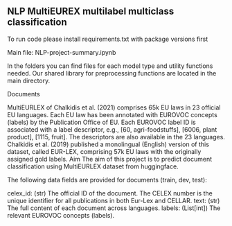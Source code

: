 ## NLP MultiEUREX multilabel multiclass classification

To run code please install requirements.txt with package versions first

Main file: NLP-project-summary.ipynb

In the folders you can find files for each model type and utility functions 
needed. Our shared library for preprocessing functions are located in the main directory. 


Documents

MultiEURLEX of Chalkidis et al. (2021) comprises 65k EU laws in 23 official EU languages. Each EU law has been annotated with EUROVOC concepts (labels) by the Publication Office of EU. Each EUROVOC label ID is associated with a label descriptor, e.g., [60, agri-foodstuffs], [6006, plant product], [1115, fruit]. The descriptors are also available in the 23 languages. Chalkidis et al. (2019) published a monolingual (English) version of this dataset, called EUR-LEX, comprising 57k EU laws with the originally assigned gold labels.
Aim
The aim of this project is to predict document classification using MultiEURLEX dataset from huggingface. 

The following data fields are provided for documents (train, dev, test):

celex_id: (str) The official ID of the document. The CELEX number is the unique identifier for all publications in both Eur-Lex and CELLAR.
text: (str) The full content of each document across languages.
labels: (List[int]) The relevant EUROVOC concepts (labels).



